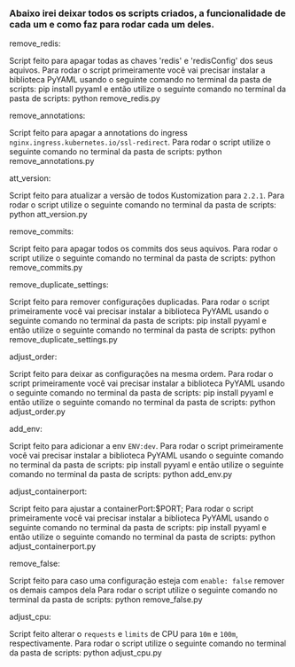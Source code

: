 ### Abaixo irei deixar todos os scripts criados, a funcionalidade de cada um e como faz para rodar cada um deles. 


remove_redis:

Script feito para apagar todas as chaves 'redis' e 'redisConfig' dos seus aquivos. 
Para rodar o script primeiramente você vai precisar instalar a biblioteca PyYAML usando o seguinte comando no terminal da pasta de scripts: pip install pyyaml
e então utilize o seguinte comando no terminal da pasta de scripts: python remove_redis.py


remove_annotations:

Script feito para apagar a annotations do ingress `nginx.ingress.kubernetes.io/ssl-redirect`. 
Para rodar o script utilize o seguinte comando no terminal da pasta de scripts: python remove_annotations.py


att_version:

Script feito para atualizar a versão de todos Kustomization para `2.2.1`. 
Para rodar o script utilize o seguinte comando no terminal da pasta de scripts: python att_version.py


remove_commits:

Script feito para apagar todos os commits dos seus aquivos. 
Para rodar o script utilize o seguinte comando no terminal da pasta de scripts: python remove_commits.py


remove_duplicate_settings:

Script feito para remover configurações duplicadas.
Para rodar o script primeiramente você vai precisar instalar a biblioteca PyYAML usando o seguinte comando no terminal da pasta de scripts: pip install pyyaml
e então utilize o seguinte comando no terminal da pasta de scripts: python remove_duplicate_settings.py


adjust_order:

Script feito para deixar as configurações na mesma ordem.
Para rodar o script primeiramente você vai precisar instalar a biblioteca PyYAML usando o seguinte comando no terminal da pasta de scripts: pip install pyyaml
e então utilize o seguinte comando no terminal da pasta de scripts: python adjust_order.py


add_env:

Script feito para adicionar a env `ENV:dev`.
Para rodar o script primeiramente você vai precisar instalar a biblioteca PyYAML usando o seguinte comando no terminal da pasta de scripts: pip install pyyaml
e então utilize o seguinte comando no terminal da pasta de scripts: python add_env.py


adjust_containerport:

Script feito para ajustar a containerPort:$PORT;
Para rodar o script primeiramente você vai precisar instalar a biblioteca PyYAML usando o seguinte comando no terminal da pasta de scripts: pip install pyyaml
e então utilize o seguinte comando no terminal da pasta de scripts: python adjust_containerport.py


remove_false:

Script feito para caso uma configuração esteja com `enable: false` remover os demais campos dela
Para rodar o script utilize o seguinte comando no terminal da pasta de scripts: python remove_false.py


adjust_cpu:

Script feito alterar o `requests` e `limits` de CPU para `10m` e `100m`, respectivamente.
Para rodar o script utilize o seguinte comando no terminal da pasta de scripts: python adjust_cpu.py